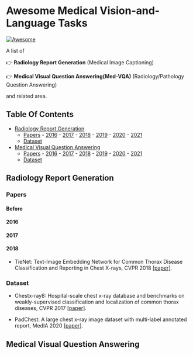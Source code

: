 # Awesome Medical Vision-and-Language Tasks

[![Awesome](https://awesome.re/badge.svg)](https://awesome.re)

A list of 

:point_right: **Radiology Report Generation** (Medical Image Captioning)

:point_right: **Medical Visual Question Answering(Med-VQA)** (Radiology/Pathology Question Answering)

and related area. 

## Table Of Contents
- [Radiology Report Generation](#report)
  - [Papers](#papers) - [2016](#2016) - [2017](#2017) - [2018](#2018) - [2019](#2019) - [2020](#2020) - [2021](#2021)
  - [Dataset](#dataset)
- [Medical Visual Question Answering](#medical)
  - [Papers](#papers) - [2016](#2016) - [2017](#2017) - [2018](#2018) - [2019](#2019) - [2020](#2020) - [2021](#2021)
  - [Dataset](#dataset)

## Radiology Report Generation
### Papers
#### Before 

#### 2016

#### 2017

#### 2018
* TieNet: Text-Image Embedding Network for Common Thorax Disease Classification and Reporting in Chest X-rays, CVPR 2018 [[paper]](https://openaccess.thecvf.com/content_cvpr_2018/html/Wang_TieNet_Text-Image_Embedding_CVPR_2018_paper.html).


### Dataset
* Chestx-ray8: Hospital-scale chest x-ray database and benchmarks on weakly-supervised classification and localization of common thorax diseases, CVPR 2017 [[paper]](http://openaccess.thecvf.com/content_cvpr_2017/papers/Wang_ChestX-ray8_Hospital-Scale_Chest_CVPR_2017_paper.pdf).

* PadChest: A large chest x-ray image dataset with multi-label annotated report, MedIA 2020 [[paper]](https://www.sciencedirect.com/science/article/abs/pii/S1361841520301614).


## Medical Visual Question Answering


